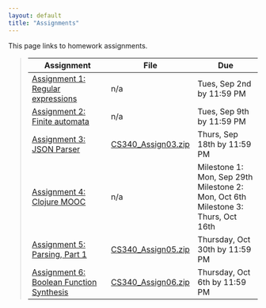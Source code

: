 ```yaml
---
layout: default
title: "Assignments"
---
```


This page links to homework assignments.

> Assignment | File | Due
> ---------- | ---- | ---
> [Assignment 1: Regular expressions](assign01.html) | n/a | Tues, Sep 2nd by 11:59 PM
> [Assignment 2: Finite automata](assign02.html) | n/a | Tues, Sep 9th by 11:59 PM
> [Assignment 3: JSON Parser](assign03.html) | [CS340\_Assign03.zip](CS340_Assign03.zip) | Thurs, Sep 18th by 11:59 PM
> [Assignment 4: Clojure MOOC](assign04.html) | n/a | Milestone 1: Mon, Sep 29th<br>Milestone 2: Mon, Oct 6th<br>Milestone 3: Thurs, Oct 16th
> [Assignment 5: Parsing, Part 1](assign05.html) | [CS340\_Assign05.zip](CS340_Assign05.zip) | Thursday, Oct 30th by 11:59 PM
> [Assignment 6: Boolean Function Synthesis](assign06.html) | [CS340\_Assign06.zip](CS340_Assign06.zip) | Thursday, Oct 6th by 11:59 PM
